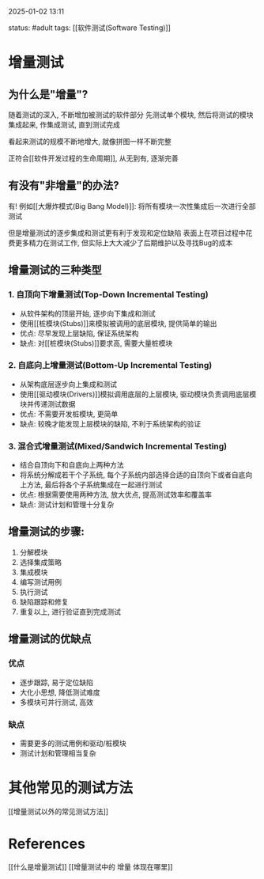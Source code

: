 2025-01-02    13:11

status: #adult 
tags: [[软件测试(Software Testing)]]


# 增量测试

## 为什么是"增量"?

随着测试的深入, 不断增加被测试的软件部分
先测试单个模块, 然后将测试的模块集成起来, 作集成测试, 直到测试完成

看起来测试的规模不断地增大, 就像拼图一样不断完整

正符合[[软件开发过程的生命周期]], 从无到有, 逐渐完善

## 有没有"非增量"的办法? 

有! 例如[[大爆炸模式(Big Bang Model)]]: 
	将所有模块一次性集成后一次进行全部测试

但是增量测试的逐步集成和测试更有利于发现和定位缺陷
表面上在项目过程中花费更多精力在测试工作, 但实际上大大减少了后期维护以及寻找Bug的成本


## 增量测试的三种类型

### 1. 自顶向下增量测试(Top-Down Incremental Testing)

- 从软件架构的顶层开始, 逐步向下集成和测试
- 使用[[桩模块(Stubs)]]来模拟被调用的底层模块, 提供简单的输出
- 优点: 尽早发现上层缺陷, 保证系统架构
- 缺点: 对[[桩模块(Stubs)]]要求高, 需要大量桩模块
### 2. 自底向上增量测试(Bottom-Up Incremental Testing) 

- 从架构底层逐步向上集成和测试
- 使用[[驱动模块(Drivers)]]模拟调用底层的上层模块, 驱动模块负责调用底层模块并传递测试数据
- 优点: 不需要开发桩模块, 更简单
- 缺点: 较晚才能发现上层模块的缺陷, 不利于系统架构的验证

### 3. 混合式增量测试(Mixed/Sandwich Incremental Testing)

- 结合自顶向下和自底向上两种方法
- 将系统分解成若干个子系统, 每个子系统内部选择合适的自顶向下或者自底向上方法, 最后将各个子系统集成在一起进行测试
- 优点: 根据需要使用两种方法, 放大优点, 提高测试效率和覆盖率
- 缺点: 测试计划和管理十分复杂

## 增量测试的步骤: 

1. 分解模块
2. 选择集成策略
3. 集成模块
4. 编写测试用例
5. 执行测试
6. 缺陷跟踪和修复
7. 重复以上, 进行验证直到完成测试

## 增量测试的优缺点

### 优点
- 逐步跟踪, 易于定位缺陷
- 大化小思想, 降低测试难度
- 多模块可并行测试, 高效

### 缺点
- 需要更多的测试用例和驱动/桩模块
- 测试计划和管理相当复杂

# 其他常见的测试方法 

[[增量测试以外的常见测试方法]]



# References

[[什么是增量测试]]
[[增量测试中的 增量 体现在哪里]]